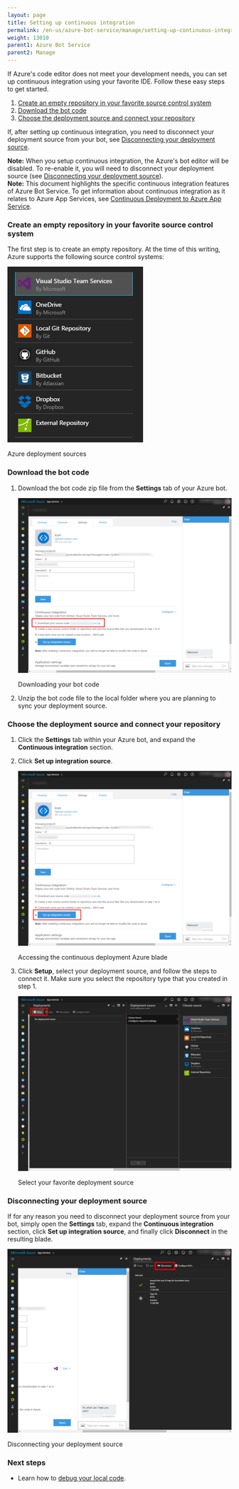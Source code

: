 ```yaml
---
layout: page
title: Setting up continuous integration
permalink: /en-us/azure-bot-service/manage/setting-up-continuous-integration/
weight: 13010
parent1: Azure Bot Service
parent2: Manage
---
```


If Azure's code editor does not meet your development needs, you can set up continuous integration using your favorite IDE. Follow these easy steps to get started.

1. [Create an empty repository in your favorite source control system](#createrepository)
2. [Download the bot code](#downloadbotcode)
3. [Choose the deployment source and connect your repository](#connectrepository)

If, after setting up continuous integration, you need to disconnect your deployment source from your bot, see [Disconnecting your deployment source](#disconnectintegration). 

<div class="docs-text-note"><strong>Note:</strong> When you setup continuous integration, the Azure's bot editor will be disabled. To re-enable it, you will need to disconnect your deployment source (see <a href="#disconnectintegration">Disconnecting your deployment source</a>).</div>

<div class="docs-text-note"><strong>Note:</strong> This document highlights the specific continuous integration features of Azure Bot Service. To get information about continuous integration as it relates to Azure App Services, see <a href="https://azure.microsoft.com/en-us/documentation/articles/app-service-continuous-deployment/" target="_blank">Continuous Deployment to Azure App Service</a>.</div>

<a id="createrepository" />

### Create an empty repository in your favorite source control system

The first step is to create an empty repository. At the time of this writing, Azure supports the following source control systems: 

[![Source control system](/en-us/images/azure-bots/continuous-integration-sourcecontrolsystem.png)](/en-us/images/azure-bots/continuous-integration-sourcecontrolsystem.png)

<div class="imagecaption"><span>Azure deployment sources</span></div>

<a id="downloadbotcode" />

### Download the bot code

1. Download the bot code zip file from the **Settings** tab of your Azure bot.

    [![Download the bot zip file](/en-us/images/azure-bots/continuous-integration-download.png)](/en-us/images/azure-bots/continuous-integration-download.png)

    <div class="imagecaption"><span>Downloading your bot code</span></div>

2. Unzip the bot code file to the local folder where you are planning to sync your deployment source.

<a id="connectrepository" />

### Choose the deployment source and connect your repository

1. Click the **Settings** tab within your Azure bot, and expand the **Continuous integration** section.
2. Click **Set up integration source**.

    [![Setup integration source](/en-us/images/azure-bots/continuous-integration-setupclick.png)](/en-us/images/azure-bots/continuous-integration-setupclick.png)

    <div class="imagecaption"><span>Accessing the continuous deployment Azure blade</span></div>

3. Click **Setup**, select your deployment source, and follow the steps to connect it. Make sure you select the repository type that you created in step 1.

    [![Setup integration source](/en-us/images/azure-bots/continuous-integration-sources.png)](/en-us/images/azure-bots/continuous-integration-sources.png)

    <div class="imagecaption"><span>Select your favorite deployment source</span></div>


<a id="disconnectintegration" />

### Disconnecting your deployment source

If for any reason you need to disconnect your deployment source from your bot, simply open the **Settings** tab, expand the **Continuous integration** section, click **Set up integration source**, and finally click **Disconnect** in the resulting blade.

[![Disconnect your deployment source](/en-us/images/azure-bots/continuous-integration-disconnect.png)](/en-us/images/azure-bots/continuous-integration-disconnect.png)

<div class="imagecaption"><span>Disconnecting your deployment source</span></div>

### Next steps

* Learn how to [debug your local code](/en-us/azure-bot-service/manage/debug/).